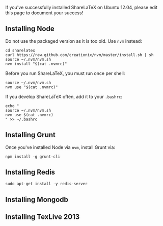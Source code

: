 If you've successfully installed ShareLaTeX on Ubuntu 12.04, please edit this page to document your success!

## Installing Node

Do not use the packaged version as it is too old. Use `nvm` instead:

    cd sharelatex
    curl https://raw.github.com/creationix/nvm/master/install.sh | sh
    source ~/.nvm/nvm.sh
    nvm install "$(cat .nvmrc)"

Before you run ShareLaTeX, you must run once per shell:

    source ~/.nvm/nvm.sh
    nvm use "$(cat .nvmrc)"

If you develop ShareLaTeX often, add it to your `.bashrc`:

    echo "
    source ~/.nvm/nvm.sh
    nvm use $(cat .nvmrc)
    " >> ~/.bashrc

## Installing Grunt

Once you've installed Node via `nvm`, install Grunt via:

    npm install -g grunt-cli

## Installing Redis

    sudo apt-get install -y redis-server

## Installing Mongodb

## Installing TexLive 2013

